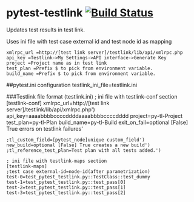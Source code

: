pytest-testlink [![Build Status](https://travis-ci.org/manojklm/pytest-testlink.svg?branch=master)](https://travis-ci.org/manojklm/pytest-testlink)
===============


Updates test results in test link.

Uses ini file with test case external id and test node id as mapping

    xmlrpc_url =http://[test link server]/testlink/lib/api/xmlrpc.php
    api_key =Testlink->My Settings->API interface->Generate Key
    project =Project name as in test link
    test_plan =Prefix $ to pick from environment variable.
    build_name =Prefix $ to pick from environment variable.

##pytest.ini configuration
    testlink_ini_file=testlink.ini

###Testlink file format (testlink.ini)
    ; ini file with testlink-conf section
    [testlink-conf]
    xmlrpc_url=http://[test link server]/testlink/lib/api/xmlrpc.php')
    api_key=aaaabbbbccccddddaaaabbbbccccdddd
    project=py-tl-Project
    test_plan=py-tl-Plan
    build_name=py-tl-Build
    exit_on_fail=optional [False] True errors on testlink failures'

    ;tl_custom_field=[pytest_node]unique custom_field')
    new_build=optional [False] True creates a new build')    
    ;tl_reference_test_plan=Test plan with all tests added.')
    
    ; ini file with testlink-maps section
    [testlink-maps]
    ;test case external-id=node-id(after parametrization)
    test-0=test_pytest_testlink.py::TestClass::test_dummy
    test-1=test_pytest_testlink.py::test_pass[0]
    test-2=test_pytest_testlink.py::test_pass[1]
    test-3=test_pytest_testlink.py::test_pass[2]

